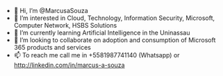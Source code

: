 - 👋 Hi, I’m @MarcusaSouza
- 👀 I’m interested in Cloud, Technology, Information Security, Microsoft, Computer Network, HSBS Solutions
- 🌱 I’m currently learning Artificial Intelligence in the Uninassau
- 💞️ I’m looking to collaborate on adoption and consumption of Microsoft 365 products and services
- 📫 To reach me call me in +5581987741140 (Whatsapp) or http://linkedin.com/in/marcus-a-souza

<!---
MarcusaSouza/MarcusaSouza is a ✨ special ✨ repository because its `README.md` (this file) appears on your GitHub profile.
You can click the Preview link to take a look at your changes.
--->
